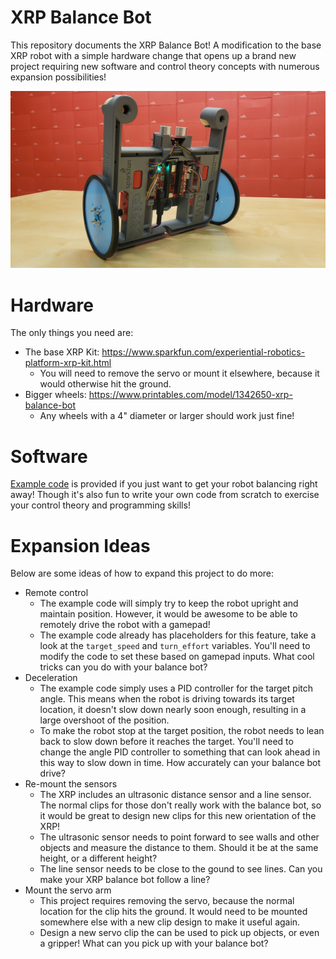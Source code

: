 # XRP Balance Bot

This repository documents the XRP Balance Bot! A modification to the base XRP robot with a simple hardware change that opens up a brand new project requiring new software and control theory concepts with numerous expansion possibilities!

![img](images/xrp_balance_bot.jpg)

# Hardware

The only things you need are:

* The base XRP Kit: https://www.sparkfun.com/experiential-robotics-platform-xrp-kit.html
    * You will need to remove the servo or mount it elsewhere, because it would otherwise hit the ground.
* Bigger wheels: https://www.printables.com/model/1342650-xrp-balance-bot
    * Any wheels with a 4" diameter or larger should work just fine!

# Software

[Example code](code/balance_bot.py) is provided if you just want to get your robot balancing right away! Though it's also fun to write your own code from scratch to exercise your control theory and programming skills!

# Expansion Ideas

Below are some ideas of how to expand this project to do more:

* Remote control
    * The example code will simply try to keep the robot upright and maintain position. However, it would be awesome to be able to remotely drive the robot with a gamepad!
    * The example code already has placeholders for this feature, take a look at the `target_speed` and `turn_effort` variables. You'll need to modify the code to set these based on gamepad inputs. What cool tricks can you do with your balance bot?
* Deceleration
    * The example code simply uses a PID controller for the target pitch angle. This means when the robot is driving towards its target location, it doesn't slow down nearly soon enough, resulting in a large overshoot of the position.
    * To make the robot stop at the target position, the robot needs to lean back to slow down before it reaches the target. You'll need to change the angle PID controller to something that can look ahead in this way to slow down in time. How accurately can your balance bot drive?
* Re-mount the sensors
    * The XRP includes an ultrasonic distance sensor and a line sensor. The normal clips for those don't really work with the balance bot, so it would be great to design new clips for this new orientation of the XRP!
    * The ultrasonic sensor needs to point forward to see walls and other objects and measure the distance to them. Should it be at the same height, or a different height?
    * The line sensor needs to be close to the gound to see lines. Can you make your XRP balance bot follow a line?
* Mount the servo arm
    * This project requires removing the servo, because the normal location for the clip hits the ground. It would need to be mounted somewhere else with a new clip design to make it useful again.
    * Design a new servo clip the can be used to pick up objects, or even a gripper! What can you pick up with your balance bot?

